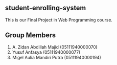 ## student-enrolling-system

This is our Final Project in Web Programming course.

## Group Members
1. A. Zidan Abdillah Majid (05111940000070)
2. Yusuf Anfasya (05111940000077)
3. Migel Aulia Mandiri Putra (05111940000194)
